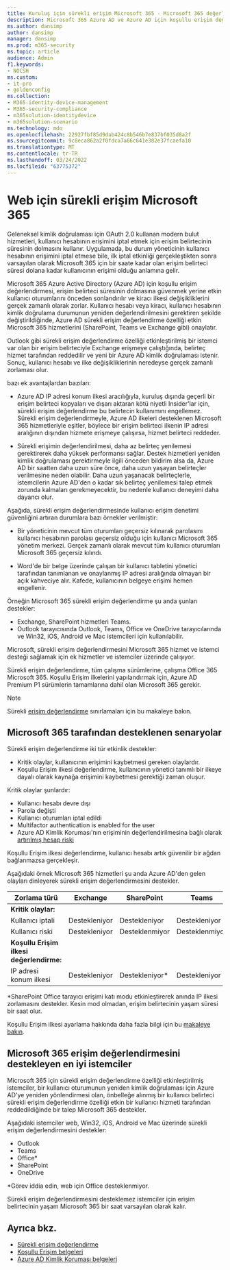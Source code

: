 ```yaml
---
title: Kuruluş için sürekli erişim Microsoft 365 - Microsoft 365 değerlendirme
description: Microsoft 365 Azure AD ve Azure AD için koşullu erişim değerlendirmenin etkin kullanıcı oturumlarını nasıl önceden sonlandırıyor ve yakın zamanda kiracı ilkesi değişikliklerini nasıl zorunlu olduğunu açıklar.
ms.author: dansimp
author: dansimp
manager: dansimp
ms.prod: m365-security
ms.topic: article
audience: Admin
f1.keywords:
- NOCSH
ms.custom:
- it-pro
- goldenconfig
ms.collection:
- M365-identity-device-management
- M365-security-compliance
- m365solution-identitydevice
- m365solution-scenario
ms.technology: mdo
ms.openlocfilehash: 22927fbf85d9dab424c8b546b7e837bf035d8a2f
ms.sourcegitcommit: 9c8eca862a2f0fdca7a66c641e382e37fcaefa10
ms.translationtype: MT
ms.contentlocale: tr-TR
ms.lasthandoff: 03/24/2022
ms.locfileid: "63775372"
---
```

# <a name="continuous-access-evaluation-for-microsoft-365"></a>Web için sürekli erişim Microsoft 365

Geleneksel kimlik doğrulaması için OAuth 2.0 kullanan modern bulut hizmetleri, kullanıcı hesabının erişimini iptal etmek için erişim belirtecinin süresinin dolmasını kullanır. Uygulamada, bu durum yöneticinin kullanıcı hesabının erişimini iptal etmese bile, ilk iptal etkinliği gerçekleştikten sonra varsayılan olarak Microsoft 365 için bir saate kadar olan erişim belirteci süresi dolana kadar kullanıcının erişimi olduğu anlamına gelir.

Microsoft 365 Azure Active Directory (Azure AD) için koşullu erişim değerlendirmesi, erişim belirteci süresinin dolmasına güvenmek yerine etkin kullanıcı oturumlarını önceden sonlandırılır ve kiracı ilkesi değişikliklerini gerçek zamanlı olarak zorlar. Kullanıcı hesabı veya kiracı, kullanıcı hesabının kimlik doğrulama durumunun yeniden değerlendirilmesini gerektiren şekilde değiştirildiğinde, Azure AD sürekli erişim değerlendirme özelliği etkin Microsoft 365 hizmetlerini (SharePoint, Teams ve Exchange gibi) onaylatır.

Outlook gibi sürekli erişim değerlendirme özelliği etkinleştirilmiş bir istemci var olan bir erişim belirteciyle Exchange erişmeye çalıştığında, belirteç hizmet tarafından reddedilir ve yeni bir Azure AD kimlik doğrulaması istenir. Sonuç, kullanıcı hesabı ve ilke değişikliklerinin neredeyse gerçek zamanlı zorlaması olur.

bazı ek avantajlardan bazıları:

- Azure AD IP adresi konum ilkesi aracılığıyla, kuruluş dışında geçerli bir erişim belirteci kopyaları ve dışarı aktaran kötü niyetli Insider'lar için, sürekli erişim değerlendirme bu belirtecin kullanımını engellemez. Sürekli erişim değerlendirmeyle, Azure AD ilkeleri desteklenen Microsoft 365 hizmetleriyle eşitler, böylece bir erişim belirteci ilkenin IP adresi aralığının dışından hizmete erişmeye çalışırsa, hizmet belirteci reddeder.

- Sürekli erişimin değerlendirilmesi, daha az belirteç yenilemesi gerektirerek daha yüksek performansı sağlar. Destek hizmetleri yeniden kimlik doğrulaması gerektirmeyle ilgili önceden bildirim alsa da, Azure AD bir saatten daha uzun süre önce, daha uzun yaşayan belirteçler verilmesine neden olabilir. Daha uzun yaşanacak belirteçlerle, istemcilerin Azure AD'den o kadar sık belirteç yenilemesi talep etmek zorunda kalmaları gerekmeyecektir, bu nedenle kullanıcı deneyimi daha dayancı olur.

Aşağıda, sürekli erişim değerlendirmesinde kullanıcı erişim denetimi güvenliğini artıran durumlara bazı örnekler verilmiştir:

- Bir yöneticinin mevcut tüm oturumları geçersiz kılınarak parolasını kullanıcı hesabının parolası geçersiz olduğu için kullanıcı Microsoft 365 yönetim merkezi. Gerçek zamanlı olarak mevcut tüm kullanıcı oturumları Microsoft 365 geçersiz kılındı.

- Word'de bir belge üzerinde çalışan bir kullanıcı tabletini yönetici tarafından tanımlanan ve onaylanmış IP adresi aralığında olmayan bir açık kahveciye alır. Kafede, kullanıcının belgeye erişimi hemen engellenir.

Örneğin Microsoft 365 sürekli erişim değerlendirme şu anda şunları destekler:

- Exchange, SharePoint hizmetleri Teams.
- Outlook tarayıcısında Outlook, Teams, Office ve OneDrive tarayıcılarında ve Win32, iOS, Android ve Mac istemcileri için kullanılabilir.

Microsoft, sürekli erişim değerlendirmesini Microsoft 365 hizmet ve istemci desteği sağlamak için ek hizmetler ve istemciler üzerinde çalışıyor.

Sürekli erişim değerlendirme, tüm çalışma sürümlerine, çalışma Office 365 Microsoft 365. Koşullu Erişim ilkelerini yapılandırmak için, Azure AD Premium P1 sürümlerin tamamlarına dahil olan Microsoft 365 gerekir.

> [!NOTE]
> Sürekli [erişim değerlendirme](/azure/active-directory/conditional-access/concept-continuous-access-evaluation#limitations) sınırlamaları için bu makaleye bakın.

## <a name="scenarios-supported-by-microsoft-365"></a>Microsoft 365 tarafından desteklenen senaryolar

Sürekli erişim değerlendirme iki tür etkinlik destekler:

- Kritik olaylar, kullanıcının erişimini kaybetmesi gereken olaylardır.
- Koşullu Erişim ilkesi değerlendirme, kullanıcının yönetici tanımlı bir ilkeye dayalı olarak kaynağa erişimini kaybetmesi gerektiği zaman oluşur.

Kritik olaylar şunlardır:

- Kullanıcı hesabı devre dışı
- Parola değişti
- Kullanıcı oturumları iptal edildi
- Multifactor authentication is enabled for the user
- Azure AD Kimlik Koruması'nın erişiminin değerlendirilmesina bağlı olarak [artırılmış hesap riski](/azure/active-directory/identity-protection/overview-identity-protection)

Koşullu Erişim ilkesi değerlendirme, kullanıcı hesabı artık güvenilir bir ağdan bağlanmazsa gerçekleşir.

Aşağıdaki örnek Microsoft 365 hizmetleri şu anda Azure AD'den gelen olayları dinleyerek sürekli erişim değerlendirmesini destekler.

|Zorlama türü|Exchange|SharePoint|Teams|
|---|---|---|---|
|**Kritik olaylar:**||||
|Kullanıcı iptali|Destekleniyor|Destekleniyor|Destekleniyor|
|Kullanıcı riski|Destekleniyor|Desteklenmiyor|Desteklenmiyor|
|**Koşullu Erişim ilkesi değerlendirme:**||||
|IP adresi konum ilkesi|Destekleniyor|Destekleniyor\*|Destekleniyor|

\*SharePoint Office tarayıcı erişimi katı modu etkinleştirerek anında IP ilkesi zorlamasını destekler. Kesin mod olmadan, erişim belirtecinin yaşam süresi bir saat olur.

Koşullu Erişim ilkesi ayarlama hakkında daha fazla bilgi için bu [makaleye bakın](/azure/active-directory/conditional-access/overview).

## <a name="microsoft-365-clients-supporting-continuous-access-evaluation"></a>Microsoft 365 erişim değerlendirmesini destekleyen en iyi istemciler

Microsoft 365 için sürekli erişim değerlendirme özelliği etkinleştirilmiş istemciler, bir kullanıcı oturumunun yeniden kimlik doğrulaması için Azure AD'ye yeniden yönlendirmesi olan, önbelleğe alınmış bir kullanıcı belirteci sürekli erişim değerlendirme özelliği etkin bir kullanıcı hizmeti tarafından reddedildiğinde bir talep Microsoft 365 destekler.

Aşağıdaki istemciler web, Win32, iOS, Android ve Mac üzerinde sürekli erişim değerlendirmesini destekler:

- Outlook
- Teams
- Office\*
- SharePoint
- OneDrive

\*Görev iddia edin, web için Office desteklenmiyor.

Sürekli erişim değerlendirmesini desteklemez istemciler için erişim belirtecinin yaşam Microsoft 365 bir saat varsayılan olarak kalır.

## <a name="see-also"></a>Ayrıca bkz.

- [Sürekli erişim değerlendirme](/azure/active-directory/conditional-access/concept-continuous-access-evaluation)
- [Koşullu Erişim belgeleri](/azure/active-directory/conditional-access/overview)
- [Azure AD Kimlik Koruması belgeleri](/azure/active-directory/identity-protection/overview-identity-protection)

